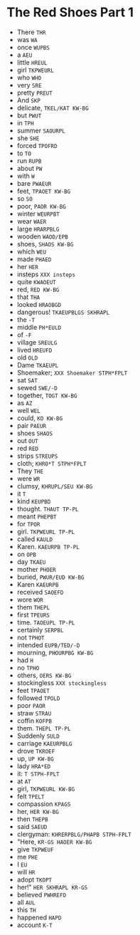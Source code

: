 # The Red Shoes Part 1

* There `THR`
* was `WA`
* once `WUPBS`
* a `AEU`
* little `HREUL`
* girl `TKPWEURL`
* who `WHO`
* very `SRE`
* pretty `PREUT`
* And `SKP`
* delicate, `TKEL/KAT KW-BG`
* but `PWUT`
* in `TPH`
* summer `SAOURPL`
* she `SHE`
* forced `TPOFRD`
* to `TO`
* run `RUPB`
* about `PW`
* with `W`
* bare `PWAEUR`
* feet, `TPAOET KW-BG`
* so `SO`
* poor, `PAOR KW-BG`
* winter `WEURPBT`
* wear `WAER`
* large `HRARPBLG`
* wooden `WAOD/EPB`
* shoes, `SHAOS KW-BG`
* which `WEU`
* made `PHAED`
* her `HER`
* insteps `XXX insteps`
* quite `KWAOEUT`
* red, `RED KW-BG`
* that `THA`
* looked `HRAOBGD`
* dangerous! `TKAEUPBLGS SKHRAPL`
* the `-T`
* middle `PH*EULD`
* of `-F`
* village `SREULG`
* lived `HREUFD`
* old `OLD`
* Dame `TKAEUPL`
* Shoemaker; `XXX Shoemaker STPH*FPLT`
* sat `SAT`
* sewed `SWE/-D`
* together, `TOGT KW-BG`
* as `AZ`
* well `WEL`
* could, `KO KW-BG`
* pair `PAEUR`
* shoes `SHAOS`
* out `OUT`
* red `RED`
* strips `STREUPS`
* cloth; `KHRO*T STPH*FPLT`
* They `THE`
* were `WR`
* clumsy, `KHRUPL/SEU KW-BG`
* it `T`
* kind `KEUPBD`
* thought. `THAUT TP-PL`
* meant `PHEPBT`
* for `TPOR`
* girl. `TKPWEURL TP-PL`
* called `KAULD`
* Karen. `KAEURPB TP-PL`
* on `OPB`
* day `TKAEU`
* mother `PHOER`
* buried, `PWUR/EUD KW-BG`
* Karen `KAEURPB`
* received `SAOEFD`
* wore `WOR`
* them `THEPL`
* first `TPEURS`
* time. `TAOEUPL TP-PL`
* certainly `SERPBL`
* not `TPHOT`
* intended `EUPB/TED/-D`
* mourning, `PHOURPBG KW-BG`
* had `H`
* no `TPHO`
* others, `OERS KW-BG`
* stockingless `XXX stockingless`
* feet `TPAOET`
* followed `TPOLD`
* poor `PAOR`
* straw `STRAU`
* coffin `KOFPB`
* them. `THEPL TP-PL`
* Suddenly `SULD`
* carriage `KAEURPBLG`
* drove `TKROEF`
* up, `UP KW-BG`
* lady `HRA*ED`
* it: `T STPH-FPLT`
* at `AT`
* girl, `TKPWEURL KW-BG`
* felt `TPELT`
* compassion `KPAGS`
* her, `HER KW-BG`
* then `THEPB`
* said `SAEUD`
* clergyman: `KHRERPBLG/PHAPB STPH-FPLT`
* "Here, `KR-GS HAOER KW-BG`
* give `TKPWEUF`
* me `PHE`
* I `EU`
* will `HR`
* adopt `TKOPT`
* her!" `HER SKHRAPL KR-GS`
* believed `PWHREFD`
* all `AUL`
* this `TH`
* happened `HAPD`
* account `K-T`
